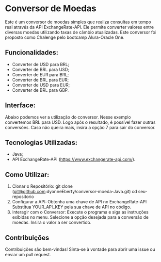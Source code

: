 # Conversor de Moedas

Este é um conversor de moedas simples que realiza consultas em tempo real através da API ExchangeRate-API. Ele permite converter valores entre diversas moedas utilizando taxas de câmbio atualizadas.
Este conversor foi proposto como Chalenge pelo bootcamp Alura-Oracle One.

## Funcionalidades:

- Converter de USD para BRL;
- Converter de BRL para USD;
- Converter de EUR para BRL;
- Converter de BRL para EUR;
- Converter de USD para EUR;
- Converter de BRL para GBP.

## Interface:

Abaixo podemos ver a utilização do conversor. Nesse exemplo convertemos BRL para USD. Logo após o resultado, é possível fazer outras conversões. Caso não queira mais, insira a opção 7 para sair do conversor.


## Tecnologias Utilizadas:

- Java;
- API ExchangeRate-API (https://www.exchangerate-api.com/).
  
## Como Utilizar:

1. Clonar o Repositório:
    git clone (git@github.com:dyonneEberty/conversor-moeda-Java.git)
    cd seu-repositorio
2. Configurar a API:
    Obtenha uma chave de API no ExchangeRate-API
    Substitua YOUR_API_KEY pela sua chave de API no código.
3. Interagir com o Conversor:
    Execute o programa e siga as instruções exibidas no menu.
    Selecione a opção desejada para a conversão de moedas.
    Insira o valor a ser convertido.

## Contribuições
Contribuições são bem-vindas! Sinta-se à vontade para abrir uma issue ou enviar um pull request.
